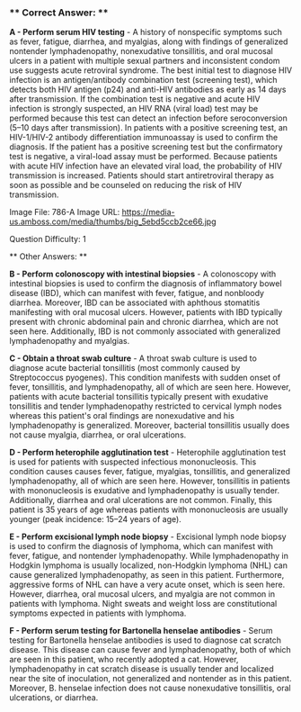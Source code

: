 ### ** Correct Answer: **

**A - Perform serum HIV testing** - A history of nonspecific symptoms such as fever, fatigue, diarrhea, and myalgias, along with findings of generalized nontender lymphadenopathy, nonexudative tonsillitis, and oral mucosal ulcers in a patient with multiple sexual partners and inconsistent condom use suggests acute retroviral syndrome. The best initial test to diagnose HIV infection is an antigen/antibody combination test (screening test), which detects both HIV antigen (p24) and anti-HIV antibodies as early as 14 days after transmission. If the combination test is negative and acute HIV infection is strongly suspected, an HIV RNA (viral load) test may be performed because this test can detect an infection before seroconversion (5–10 days after transmission). In patients with a positive screening test, an HIV-1/HIV-2 antibody differentiation immunoassay is used to confirm the diagnosis. If the patient has a positive screening test but the confirmatory test is negative, a viral-load assay must be performed. Because patients with acute HIV infection have an elevated viral load, the probability of HIV transmission is increased. Patients should start antiretroviral therapy as soon as possible and be counseled on reducing the risk of HIV transmission.

Image File: 786-A
Image URL: https://media-us.amboss.com/media/thumbs/big_5ebd5ccb2ce66.jpg

Question Difficulty: 1

** Other Answers: **

**B - Perform colonoscopy with intestinal biopsies** - A colonoscopy with intestinal biopsies is used to confirm the diagnosis of inflammatory bowel disease (IBD), which can manifest with fever, fatigue, and nonbloody diarrhea. Moreover, IBD can be associated with aphthous stomatitis manifesting with oral mucosal ulcers. However, patients with IBD typically present with chronic abdominal pain and chronic diarrhea, which are not seen here. Additionally, IBD is not commonly associated with generalized lymphadenopathy and myalgias.

**C - Obtain a throat swab culture** - A throat swab culture is used to diagnose acute bacterial tonsillitis (most commonly caused by Streptococcus pyogenes). This condition manifests with sudden onset of fever, tonsillitis, and lymphadenopathy, all of which are seen here. However, patients with acute bacterial tonsillitis typically present with exudative tonsillitis and tender lymphadenopathy restricted to cervical lymph nodes whereas this patient's oral findings are nonexudative and his lymphadenopathy is generalized. Moreover, bacterial tonsillitis usually does not cause myalgia, diarrhea, or oral ulcerations.

**D - Perform heterophile agglutination test** - Heterophile agglutination test is used for patients with suspected infectious mononucleosis. This condition causes causes fever, fatigue, myalgias, tonsillitis, and generalized lymphadenopathy, all of which are seen here. However, tonsillitis in patients with mononucleosis is exudative and lymphadenopathy is usually tender. Additionally, diarrhea and oral ulcerations are not common. Finally, this patient is 35 years of age whereas patients with mononucleosis are usually younger (peak incidence: 15–24 years of age).

**E - Perform excisional lymph node biopsy** - Excisional lymph node biopsy is used to confirm the diagnosis of lymphoma, which can manifest with fever, fatigue, and nontender lymphadenopathy. While lymphadenopathy in Hodgkin lymphoma is usually localized, non-Hodgkin lymphoma (NHL) can cause generalized lymphadenopathy, as seen in this patient. Furthermore, aggressive forms of NHL can have a very acute onset, which is seen here. However, diarrhea, oral mucosal ulcers, and myalgia are not common in patients with lymphoma. Night sweats and weight loss are constitutional symptoms expected in patients with lymphoma.

**F - Perform serum testing for Bartonella henselae antibodies** - Serum testing for Bartonella henselae antibodies is used to diagnose cat scratch disease. This disease can cause fever and lymphadenopathy, both of which are seen in this patient, who recently adopted a cat. However, lymphadenopathy in cat scratch disease is usually tender and localized near the site of inoculation, not generalized and nontender as in this patient. Moreover, B. henselae infection does not cause nonexudative tonsillitis, oral ulcerations, or diarrhea.

